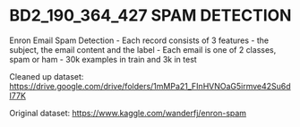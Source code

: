 # BD2_190_364_427 SPAM DETECTION

Enron Email Spam Detection
    - Each record consists of 3 features - the subject, the email content and the label
    - Each email is one of 2 classes, spam or ham
    - 30k examples in train and 3k in test

Cleaned up dataset: https://drive.google.com/drive/folders/1mMPa21_FInHVNOaG5irmve42Su6dI77K

Original dataset: https://www.kaggle.com/wanderfj/enron-spam
